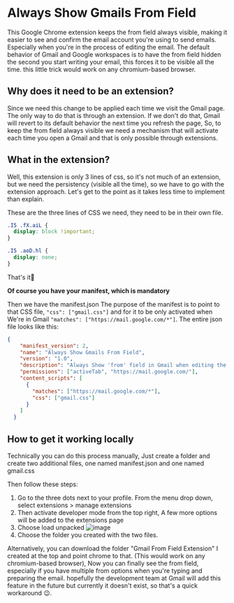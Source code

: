 # Always Show Gmails From Field

This Google Chrome extension keeps the from field always visible, making it easier to see and confirm the email account you're using to send emails.
Especially when you're in the process of editing the email. The default behavior of Gmail and Google workspaces is to have the from field hidden the second you start writing your email, this forces it to be visible all the time.
this little trick would work on any chromium-based browser.

## Why does it need to be an extension?

Since we need this change to be applied each time we visit the Gmail page. The only way to do that is through an extension.
If we don't do that, Gmail will revert to its default behavior the next time you refresh the page, So, to keep the from field always visible we need a mechanism that will activate each time you open a Gmail and that is only possible through extensions.

## What in the extension?

Well, this extension is only 3 lines of css, so it's not much of an extension, but we need the persistency (visible all the time), so we have to go with the extension approach.
Let's get to the point as it takes less time to implement than explain.

These are the three lines of CSS we need, they need to be in their own file.

```css
.I5 .fX.aiL {
  display: block !important;
}

.I5 .aoD.hl {
  display: none;
}
```

That's it🙂

**Of course you have your manifest, which is mandatory**

Then we have the manifest.json The purpose of the manifest is to point to that CSS file,  ```"css": ["gmail.css"]``` and for it to be only activated when We're in Gmail ```"matches": ["https://mail.google.com/*"]```.
The entire json file looks like this:


```json
{
    "manifest_version": 2,
    "name": "Always Show Gmails From Field",
    "version": "1.0",
    "description": "Always Show 'from' field in Gmail when editing the email when editing your email .",
    "permissions": ["activeTab", "https://mail.google.com/"],
    "content_scripts": [
      {
        "matches": ["https://mail.google.com/*"],
        "css": ["gmail.css"]
      }
    ]
  }
```

## How to get it working locally 

Technically you can do this process manually, Just create a folder and create two additional files, one named manifest.json and one named gmail.css

Then follow these steps:

1. Go to the three dots next to your profile. From the menu drop down, select extensions > manage extensions
2. Then activate developer mode from the top right, A few more options will be added to the extensions page 
3. Choose load unpacked
![image](https://github.com/yaronelh/Always-Show-Gmails-From-Field/assets/7690499/3132fe7c-d8e3-4d3f-9e91-5a7c18410ebe)
4. Choose the folder you created with the two files. 

Alternatively, you can download the folder "Gmail From Field Extension" I created at the top and point chrome to that.
(This would work on any chromium-based browser), Now you can finally see the from field, especially if you have multiple from options when you're typing and preparing the email.
hopefully the development team at Gmail will add this feature in the future but currently it doesn't exist, so that's a quick workaround 😉.
